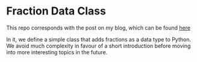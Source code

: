 # Fraction Data Class
This repo corresponds with the post on my blog, which can be found [here](https://midnightsnack.ca/posts/creating-a-fraction)

In it, we define a simple class that adds fractions as a data type to Python.
We avoid much complexity in favour of a short introduction before moving into more interesting topics in the future.
